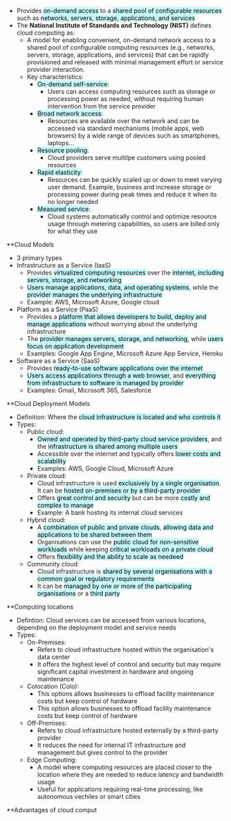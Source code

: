 - Provides <mark style="background: #ABF7F7A6;">on-demand access</mark> to a <mark style="background: #ABF7F7A6;">shared pool of configurable resources</mark> such as <mark style="background: #ABF7F7A6;">networks, servers, storage, applications, and services</mark>
- The **National Institute of Standards and Technology (NIST)** defines cloud computing as:  
	- A model for enabling convenient, on-demand network access to a shared pool of configurable computing resources (e.g., networks, servers, storage, applications, and services) that can be rapidly provisioned and released with minimal management effort or service provider interaction.
	- Key characteristics:
		- <mark style="background: #ABF7F7A6;">On-demand self-service</mark>:
			- Users can access computing resources such as storage or processing power as needed, without requiring human intervention from the service provider
		- <mark style="background: #ABF7F7A6;">Broad network access</mark>:
			- Resources are available over the network and can be accessed via standard mechanisms (mobile apps, web browsers) by a wide range of devices such as smartphones, laptops...
		- <mark style="background: #ABF7F7A6;">Resource pooling</mark>:
			- Cloud providers serve multilpe customers using pooled resources
		- <mark style="background: #ABF7F7A6;">Rapid elasticity</mark>:
			- Resources can be quickly scaled up or down to meet varying user demand. Example, business and increase storage or processing power during peak times and reduce it when its no longer needed
		- <mark style="background: #ABF7F7A6;">Measured service</mark>:
			- Cloud systems automatically control and optimize resource usage through metering capabilities, so users are billed only for what they use

**Cloud Models
- 3 primary types
- Infrastructure as a Service (IaaS)
	- Provides <mark style="background: #ABF7F7A6;">virtualized computing resources</mark> over the <mark style="background: #ABF7F7A6;">internet, including servers, storage, and networking</mark>
	- <mark style="background: #ABF7F7A6;">Users manage applications, data, and operating systems</mark>, while the <mark style="background: #ABF7F7A6;">provider manages the underlying infrastructure</mark>
	- Example: AWS, Microsoft Azure, Google cloud
- Platform as a Service (PaaS)
	- Provides a <mark style="background: #ABF7F7A6;">platform that allows developers to build, deploy and manage applications</mark> without worrying about the underlying infrastructure
	- The <mark style="background: #ABF7F7A6;">provider manages servers, storage, and networking</mark>, while <mark style="background: #ABF7F7A6;">users focus on application development</mark>
	- Examples: Google App Engine, Microsoft Azure App Service, Heroku
- Software as a Service (SaaS)
	- Provides <mark style="background: #ABF7F7A6;">ready-to-use software applications over the internet</mark>
	- <mark style="background: #ABF7F7A6;">Users access applications through a web browser</mark>, and <mark style="background: #ABF7F7A6;">everything from infrastructure to software is managed by provider</mark>
	- Examples: Gmail, Microsoft 365, Salesforce

**Cloud Deployment Models
- Definition: Where the <mark style="background: #ABF7F7A6;">cloud infrastructure is located and who controls it</mark>
- Types:
	- Public cloud:
		- <mark style="background: #ABF7F7A6;">Owned and operated by third-party cloud service providers</mark>, and the <mark style="background: #ABF7F7A6;">infrastructure is shared among multiple users</mark>
		- Accessible over the internet and typically offers <mark style="background: #ABF7F7A6;">lower costs and scalability</mark>
		- Examples: AWS, Google Cloud, Microsoft Azure
	- Private cloud:
		- Cloud infrastructure is used <mark style="background: #ABF7F7A6;">exclusively by a single organisation</mark>. It can be <mark style="background: #ABF7F7A6;">hosted on-premises or by a third-party provider</mark>
		- Offers <mark style="background: #ABF7F7A6;">great control and security</mark> but can be more <mark style="background: #ABF7F7A6;">costly and complex to manage</mark>
		- Example: A bank hosting its internal cloud services
	- Hybrid cloud:
		- A <mark style="background: #ABF7F7A6;">combination of public and private clouds</mark>, <mark style="background: #ABF7F7A6;">allowing data and applications to be shared between them</mark>
		- Organisations can use the <mark style="background: #ABF7F7A6;">public cloud for non-sensitive workloads</mark> while keeping <mark style="background: #ABF7F7A6;">critical workloads on a private cloud</mark>
		- Offers <mark style="background: #ABF7F7A6;">flexibility and the ability to scale as needeed</mark>
	- Community cloud:
		- Cloud infrastructure is <mark style="background: #ABF7F7A6;">shared by several organisations with a common goal or regulatory requirements</mark>
		- It can be <mark style="background: #ABF7F7A6;">managed by one or more of the participating organisations</mark> or a <mark style="background: #ABF7F7A6;">third party</mark>

**Computing locations
- Defintion: Cloud services can be accessed from various locations, depending on the deployment model and service needs
- Types:
	- On-Premises:
		- Refers to cloud infrastructure hosted within the organisation's data center
		- It offers the highest level of control and security but may require significant capital investment in hardware and ongoing maintenance
	- Colocation (Colo):
		- This options allows businesses to offload facility maintenance costs but keep control of hardware
		- This option allows businesses to offload facility maintenance costs but keep control of hardware
	- Off-Premises:
		- Refers to cloud infrastructure hosted externally by a third-party provider
		- It reduces the need for internal IT infrastructure and management but gives control to the provider
	- Edge Computing:
		- A model where computing resources are placed closer to the location where they are needed to reduce latency and bandwidth usage
		- Useful for applications requiring real-time processing, like autonomous vechiles or smart cities

**Advantages of cloud comput
